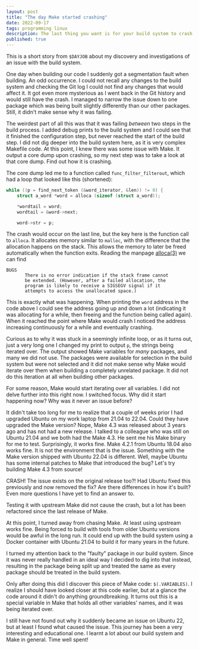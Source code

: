 ```yaml
---
layout: post
title: "The day Make started crashing"
date: 2022-09-17
tags: programming linux
description: The last thing you want is for your build system to crash
published: true
---
```


This is a short story from `$DAYJOB` about my discovery and investigations of
an issue with the build system.

One day when building our code I suddenly got a segmentation fault when
building. An odd occurrence. I could not recall any changes to the build system
and checking the Git log I could not find any changes that would affect it. It
got even more mysterious as I went back in the Git history and would still have
the crash. I managed to narrow the issue down to one package which was being
built slightly differently than our other packages. Still, it didn't make sense
why it was failing.

The weirdest part of all this was that it was failing *between* two steps in the
build process. I added debug prints to the build system and I could see that it
finished the configuration step, but never reached the start of the build step.
I did not dig deeper into the build system here, as it is very complex Makefile
code. At this point, I knew there was some issue with Make. It output a core
dump upon crashing, so my next step was to take a look at that core dump. Find
out how it is crashing.

The core dump led me to a function called `func_filter_filterout`, which had a
loop that looked like this (shortened):
```c
while ((p = find_next_token (&word_iterator, &len)) != 0) {
	struct a_word *word = alloca (sizeof (struct a_word));

	*wordtail = word;
	wordtail = &word->next;

	word->str = p;
```

The crash would occur on the last line, but the key here is the function call to
`alloca`. It allocates memory similar to `malloc`, with the difference that the
allocation happens on the stack. This allows the memory to later be freed
automatically when the function exits. Reading the manpage
[alloca(3)](https://man7.org/linux/man-pages/man3/alloca.3.html) we can find
```
BUGS
       There is no error indication if the stack frame cannot
       be extended. (However, after a failed allocation, the
       program is likely to receive a SIGSEGV signal if it
       attempts to access the unallocated space.)
```

This is exactly what was happening. When printing the `word` address in the code
above I could see the address going up and down a lot (indicating it was
allocating for a while, then freeing and the function being called again). When
it reached the point where Make would crash I noticed the address increasing
continuously for a while and eventually crashing.

Curious as to why it was stuck in a seemingly infinite loop, or as it turns out,
just a very long one I changed my print to output `p`, the strings being
iterated over. The output showed Make variables for *many* packages, and many
we did not use. The packages were available for selection in the build system
but were not selected and it did not make sense why Make would iterate over them
when building a completely unrelated package. It did not do this iteration at
all when building other packages.

For some reason, Make would start iterating over all variables. I did not delve
further into this right now. I switched focus. Why did it start happening now?
Why was it never an issue before?

It didn't take too long for me to realize that a couple of weeks prior I had
upgraded Ubuntu on my work laptop from 21.04 to 22.04. Could they have upgraded
the Make version? Nope, Make 4.3 was released about 3 years ago and has not had
a new release. I talked to a colleague who was still on Ubuntu 21.04 and we both
had the Make 4.3. He sent me his Make binary for me to test. Surprisingly,
it works fine. Make 4.2.1 from Ubuntu 18.04 also works fine. It is not the
environment that is the issue. Something with the Make version shipped with
Ubuntu 22.04 is different. Well, maybe Ubuntu has some internal patches to Make
that introduced the bug? Let's try building Make 4.3 from source!

CRASH! The issue exists on the original release too?! Had Ubuntu fixed this
previously and now removed the fix? Are there differences in how it's built?
Even more questions I have yet to find an answer to.

Testing it with upstream Make did not cause the crash, but a lot has been
refactored since the last release of Make.

At this point, I turned away from chasing Make. At least using upstream works
fine. Being forced to build with tools from older Ubuntu versions would be awful
in the long run. It could end up with the build system using a Docker container
with Ubuntu 21.04 to build it for many years in the future.

I turned my attention back to the "faulty" package in our build system. Since it
was never really handled in an ideal way I decided to dig into that instead,
resulting in the package being split up and treated the same as every package
should be treated in the build system. 

Only after doing this did I discover this piece of Make code: `$(.VARIABLES)`. I
realize I should have looked closer at this code earlier, but at a glance the
code around it didn't do anything groundbreaking. It turns out this is a special
variable in Make that holds all other variables' names, and it was being
iterated over. 

I still have not found out why it suddenly became an issue on Ubuntu 22, but at
least I found what caused the issue. This journey has been a very interesting
and educational one. I learnt a lot about our build system and Make in general.
Time well spent!




